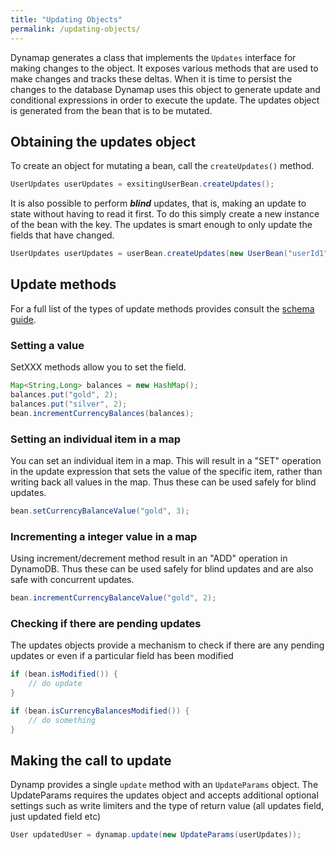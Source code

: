 ```yaml
---
title: "Updating Objects"
permalink: /updating-objects/
---
```


Dynamap generates a class that implements the `Updates` interface for making changes to the object. It exposes various methods that are used to make changes and tracks these deltas.
When it is time to persist the changes to the database Dynamap uses this object to generate update and conditional expressions in order to execute the update.
The updates object is generated from the bean that is to be mutated. 

## Obtaining the updates object

To create an object for mutating a bean, call the `createUpdates()` method.

```java
UserUpdates userUpdates = exsitingUserBean.createUpdates();
```

It is also possible to perform ***blind*** updates, that is, making an update to state without having to read it first. To do this simply create a new instance of the bean with the key.
The updates is smart enough to only update the fields that have changed.

```java
UserUpdates userUpdates = userBean.createUpdates(new UserBean("userId1"));
```

## Update methods

For a full list of the types of update methods provides consult the [schema guide](/schema/).

### Setting a value

SetXXX methods allow you to set the field.

```java
Map<String,Long> balances = new HashMap();
balances.put("gold", 2);
balances.put("silver", 2);
bean.incrementCurrencyBalances(balances);
```

### Setting an individual item in a map

You can set an individual item in a map. This will result in a "SET" operation in the update expression that sets the value of the specific item, rather than writing back all values in the map.
Thus these can be used safely for blind updates.

```java
bean.setCurrencyBalanceValue("gold", 3);
```


### Incrementing a integer value in a map

Using increment/decrement method result in an "ADD" operation in DynamoDB. Thus these can be used safely for blind updates and are also safe with concurrent updates.

```java
bean.incrementCurrencyBalanceValue("gold", 2);
```

### Checking if there are pending updates

The updates objects provide a mechanism to check if there are any pending updates or even if a particular field has been modified

```java
if (bean.isModified()) {
    // do update
} 

if (bean.isCurrencyBalancesModified()) {
    // do something
}
```

## Making the call to update

Dynamp provides a single `update` method with an `UpdateParams` object. The UpdateParams requires the updates object and accepts additional optional settings such as write limiters and the type of return value (all updates field, just updated field etc)

```java
User updatedUser = dynamap.update(new UpdateParams(userUpdates));
```